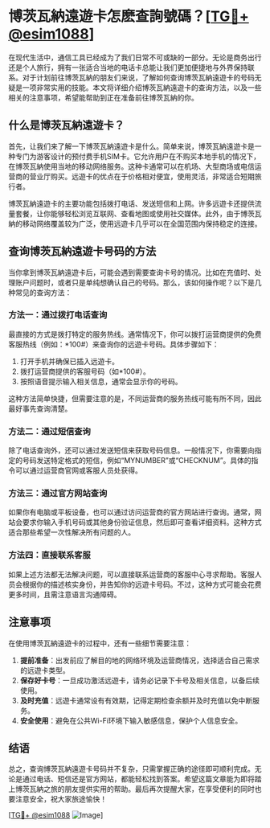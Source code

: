 # 博茨瓦納遠遊卡怎麽查詢號碼？[[TG💪+ @esim1088](https://t.me/s/esim1088)]

在现代生活中，通信工具已经成为了我们日常不可或缺的一部分。无论是商务出行还是个人旅行，拥有一张适合当地的电话卡总能让我们更加便捷地与外界保持联系。对于计划前往博茨瓦納的朋友们来说，了解如何查询博茨瓦納遠遊卡的号码无疑是一项非常实用的技能。本文将详细介绍博茨瓦納遠遊卡的查询方法，以及一些相关的注意事项，希望能帮助到正在准备前往博茨瓦納的你。

## 什么是博茨瓦納遠遊卡？

首先，让我们来了解一下博茨瓦納遠遊卡是什么。简单来说，博茨瓦納遠遊卡是一种专门为游客设计的预付费手机SIM卡。它允许用户在不购买本地手机的情况下，在博茨瓦納使用当地的移动网络服务。这种卡通常可以在机场、大型商场或电信运营商的营业厅购买。远遊卡的优点在于价格相对便宜，使用灵活，非常适合短期旅行者。

博茨瓦納遠遊卡的主要功能包括拨打电话、发送短信和上网。许多远遊卡还提供流量套餐，让你能够轻松浏览互联网、查看地图或使用社交媒体。此外，由于博茨瓦納的移动网络覆盖较为广泛，使用远遊卡几乎可以在全国范围内保持稳定的连接。

## 查询博茨瓦納遠遊卡号码的方法

当你拿到博茨瓦納遠遊卡后，可能会遇到需要查询卡号的情况。比如在充值时、处理账户问题时，或者只是单纯想确认自己的号码。那么，该如何操作呢？以下是几种常见的查询方法：

### 方法一：通过拨打电话查询

最直接的方式是拨打特定的服务热线。通常情况下，你可以拨打运营商提供的免费客服热线（例如：*100#）来查询你的远遊卡号码。具体步骤如下：

1. 打开手机并确保已插入远遊卡。
2. 拨打运营商提供的客服号码（如*100#）。
3. 按照语音提示输入相关信息，通常会显示你的号码。

这种方法简单快捷，但需要注意的是，不同运营商的服务热线可能有所不同，因此最好事先查询清楚。

### 方法二：通过短信查询

除了电话查询外，还可以通过发送短信来获取号码信息。一般情况下，你需要向指定的号码发送特定格式的短信，例如“MYNUMBER”或“CHECKNUM”。具体的指令可以通过运营商官网或客服人员处获得。

### 方法三：通过官方网站查询

如果你有电脑或平板设备，也可以通过访问运营商的官方网站进行查询。通常，网站会要求你输入手机号码或其他身份验证信息，然后即可查看详细资料。这种方式适合那些希望一次性解决所有问题的人。

### 方法四：直接联系客服

如果上述方法都无法解决问题，可以直接联系运营商的客服中心寻求帮助。客服人员会根据你的描述核实身份，并告知你的远遊卡号码。不过，这种方式可能会花费更多时间，且需注意语言沟通障碍。

## 注意事项

在使用博茨瓦納遠遊卡的过程中，还有一些细节需要注意：

1. **提前准备**：出发前应了解目的地的网络环境及运营商情况，选择适合自己需求的远遊卡类型。
2. **保存好卡号**：一旦成功激活远遊卡，请务必记录下卡号及相关信息，以备后续使用。
3. **及时充值**：远遊卡通常设有有效期，记得定期检查余额并及时充值以免中断服务。
4. **安全使用**：避免在公共Wi-Fi环境下输入敏感信息，保护个人信息安全。

## 结语

总之，查询博茨瓦納遠遊卡号码并不复杂，只需掌握正确的途径即可顺利完成。无论是通过电话、短信还是官方网站，都能轻松找到答案。希望这篇文章能为即将踏上博茨瓦納之旅的朋友提供实用的帮助。最后再次提醒大家，在享受便利的同时也要注意安全，祝大家旅途愉快！

[[TG💪+ @esim1088](https://t.me/s/esim1088) ![Image](https://i.postimg.cc/4NQfJmqS/Snipaste-2025-05-13-00-14-12.png)]